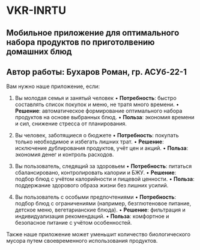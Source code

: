 # VKR-INRTU 
## Мобильное приложение для оптимального набора продуктов по приготолвению домашних блюд
## Автор работы: Бухаров Роман, гр. АСУб-22-1

Вам нужно наше приложение, если:

1. Вы молодая семья и занятый человек
	•	**Потребность**: быстро составлять список покупок и меню, не тратя много времени.
	•	**Решение**: автоматическое формирование оптимального набора продуктов на основе выбранных блюд.
	•	**Польза**: экономия времени и сил, снижение стресса от планирования.

2. Вы человек, заботящиеся о бюджете
	•	**Потребность**: покупать только необходимое и избегать лишних трат.
	•	**Решение**: исключение дублирования продуктов, учёт цен и акций.
	•	**Польза**: экономия денег и контроль расходов.

3. Вы пользователь, следящий за здоровьем
	•	**Потребность**: питаться сбалансировано, контролировать калории и БЖУ.
	•	**Решение**: подбор блюд с учётом калорийности и пищевой ценности.
	•	**Польза**: поддержание здорового образа жизни без лишних усилий.

4. Вы пользователь с особыми предпочтениями
	•	**Потребность**: подбор блюд с ограничениями (например, безглютеновое питание, детское меню, вегетарианские блюда).
	•	**Решение**: фильтрация и индивидуализация рекомендаций.
	•	**Польза**: комфортное и безопасное питание с учётом особенностей.

Также наше приложение может уменьшит количество биологического мусора путем своевременного использования продуктов.
